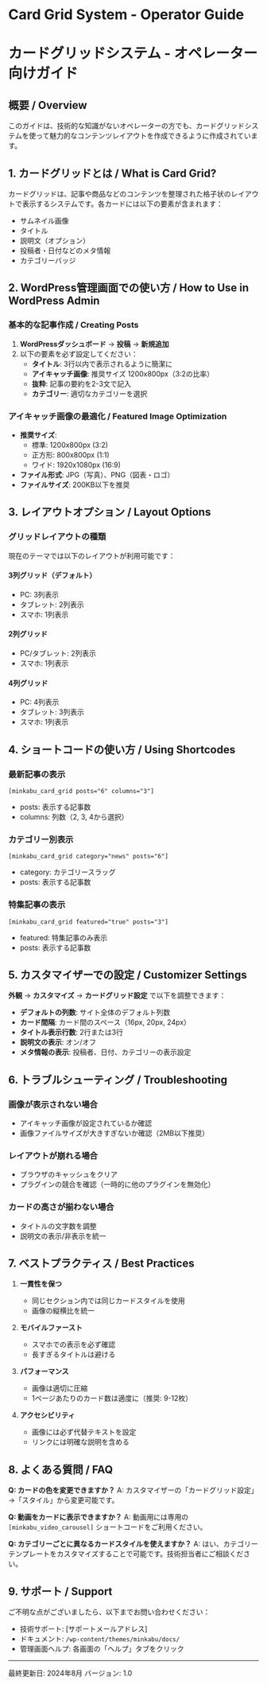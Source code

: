 # Card Grid System - Operator Guide
# カードグリッドシステム - オペレーター向けガイド

## 概要 / Overview
このガイドは、技術的な知識がないオペレーターの方でも、カードグリッドシステムを使って魅力的なコンテンツレイアウトを作成できるように作成されています。

## 1. カードグリッドとは / What is Card Grid?
カードグリッドは、記事や商品などのコンテンツを整理された格子状のレイアウトで表示するシステムです。各カードには以下の要素が含まれます：
- サムネイル画像
- タイトル
- 説明文（オプション）
- 投稿者・日付などのメタ情報
- カテゴリーバッジ

## 2. WordPress管理画面での使い方 / How to Use in WordPress Admin

### 基本的な記事作成 / Creating Posts
1. **WordPressダッシュボード** → **投稿** → **新規追加**
2. 以下の要素を必ず設定してください：
   - **タイトル**: 3行以内で表示されるように簡潔に
   - **アイキャッチ画像**: 推奨サイズ 1200x800px（3:2の比率）
   - **抜粋**: 記事の要約を2-3文で記入
   - **カテゴリー**: 適切なカテゴリーを選択

### アイキャッチ画像の最適化 / Featured Image Optimization
- **推奨サイズ**: 
  - 標準: 1200x800px (3:2)
  - 正方形: 800x800px (1:1)
  - ワイド: 1920x1080px (16:9)
- **ファイル形式**: JPG（写真）、PNG（図表・ロゴ）
- **ファイルサイズ**: 200KB以下を推奨

## 3. レイアウトオプション / Layout Options

### グリッドレイアウトの種類
現在のテーマでは以下のレイアウトが利用可能です：

#### 3列グリッド（デフォルト）
- PC: 3列表示
- タブレット: 2列表示
- スマホ: 1列表示

#### 2列グリッド
- PC/タブレット: 2列表示
- スマホ: 1列表示

#### 4列グリッド
- PC: 4列表示
- タブレット: 3列表示
- スマホ: 1列表示

## 4. ショートコードの使い方 / Using Shortcodes

### 最新記事の表示
```
[minkabu_card_grid posts="6" columns="3"]
```
- posts: 表示する記事数
- columns: 列数（2, 3, 4から選択）

### カテゴリー別表示
```
[minkabu_card_grid category="news" posts="6"]
```
- category: カテゴリースラッグ
- posts: 表示する記事数

### 特集記事の表示
```
[minkabu_card_grid featured="true" posts="3"]
```
- featured: 特集記事のみ表示
- posts: 表示する記事数

## 5. カスタマイザーでの設定 / Customizer Settings

**外観** → **カスタマイズ** → **カードグリッド設定** で以下を調整できます：

- **デフォルトの列数**: サイト全体のデフォルト列数
- **カード間隔**: カード間のスペース（16px, 20px, 24px）
- **タイトル表示行数**: 2行または3行
- **説明文の表示**: オン/オフ
- **メタ情報の表示**: 投稿者、日付、カテゴリーの表示設定

## 6. トラブルシューティング / Troubleshooting

### 画像が表示されない場合
- アイキャッチ画像が設定されているか確認
- 画像ファイルサイズが大きすぎないか確認（2MB以下推奨）

### レイアウトが崩れる場合
- ブラウザのキャッシュをクリア
- プラグインの競合を確認（一時的に他のプラグインを無効化）

### カードの高さが揃わない場合
- タイトルの文字数を調整
- 説明文の表示/非表示を統一

## 7. ベストプラクティス / Best Practices

1. **一貫性を保つ**
   - 同じセクション内では同じカードスタイルを使用
   - 画像の縦横比を統一

2. **モバイルファースト**
   - スマホでの表示を必ず確認
   - 長すぎるタイトルは避ける

3. **パフォーマンス**
   - 画像は適切に圧縮
   - 1ページあたりのカード数は適度に（推奨: 9-12枚）

4. **アクセシビリティ**
   - 画像には必ず代替テキストを設定
   - リンクには明確な説明を含める

## 8. よくある質問 / FAQ

**Q: カードの色を変更できますか？**
A: カスタマイザーの「カードグリッド設定」→「スタイル」から変更可能です。

**Q: 動画をカードに表示できますか？**
A: 動画用には専用の `[minkabu_video_carousel]` ショートコードをご利用ください。

**Q: カテゴリーごとに異なるカードスタイルを使えますか？**
A: はい、カテゴリーテンプレートをカスタマイズすることで可能です。技術担当者にご相談ください。

## 9. サポート / Support

ご不明な点がございましたら、以下までお問い合わせください：
- 技術サポート: [サポートメールアドレス]
- ドキュメント: `/wp-content/themes/minkabu/docs/`
- 管理画面ヘルプ: 各画面の「ヘルプ」タブをクリック

---
最終更新日: 2024年8月
バージョン: 1.0
